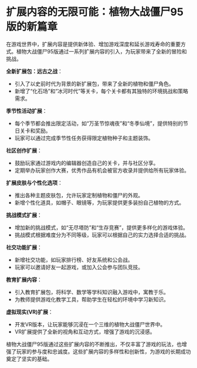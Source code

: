# 扩展内容的无限可能：植物大战僵尸95版的新篇章

在游戏世界中，扩展内容是提供新体验、增加游戏深度和延长游戏寿命的重要方式。植物大战僵尸95版通过一系列扩展内容的引入，为玩家带来了全新的冒险和挑战。

**全新扩展包：远古之战**：
- 引入了以史前时代为背景的新扩展包，带来了全新的植物和僵尸角色。
- 新增了“化石场”和“冰河时代”等关卡，每个关卡都有其独特的环境挑战和策略需求。

**季节性活动扩展**：
- 每个季节都会推出限定活动，如“万圣节惊魂夜”和“冬季仙境”，提供特别的节日关卡和奖励。
- 玩家可以通过完成季节性任务获得限定植物种子和主题装饰。

**社区创作扩展**：
- 鼓励玩家通过游戏内的编辑器创造自己的关卡，并与社区分享。
- 定期举办玩家创作大赛，优秀作品有机会被官方收录并提供给所有玩家体验。

**扩展皮肤与个性化选项**：
- 推出各种主题皮肤包，允许玩家定制植物和僵尸的外观。
- 新增个性化道具，如帽子、眼镜等，为玩家提供更多装扮自己植物的方式。

**挑战模式扩展**：
- 增加新的挑战模式，如“无尽塔防”和“生存竞赛”，提供更多样化的游戏体验。
- 挑战模式根据难度分为不同等级，玩家可以根据自己的实力选择合适的挑战。

**社交功能扩展**：
- 新增社交功能，如玩家排行榜、好友系统和公会战。
- 玩家可以邀请好友一起游戏，或加入公会参与团队竞技。

**教育扩展内容**：
- 引入教育扩展包，将科学、数学等学科知识融入游戏中，寓教于乐。
- 为教师提供游戏化教学工具，帮助学生在轻松的环境中学习新知识。

**虚拟现实(VR)扩展**：
- 开发VR版本，让玩家能够沉浸在一个三维的植物大战僵尸世界中。
- VR扩展提供了全新的视角和互动方式，增强了游戏的沉浸感。

植物大战僵尸95版通过这些扩展内容的不断推出，不仅丰富了游戏的玩法，也增强了玩家的参与度和忠诚度。这些扩展内容的多样性和创新性，为游戏的长期成功奠定了坚实的基础。